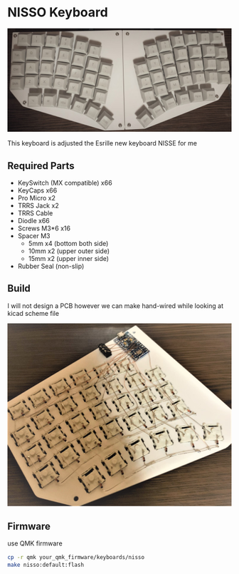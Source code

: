 # NISSO Keyboard

![](./img/top.jfif)

This keyboard is adjusted the Esrille new keyboard NISSE for me

## Required Parts

- KeySwitch (MX compatible) x66
- KeyCaps x66
- Pro Micro x2
- TRRS Jack x2
- TRRS Cable
- Diodle x66
- Screws M3\*6 x16
- Spacer M3
  - 5mm x4 (bottom both side)
  - 10mm x2 (upper outer side)
  - 15mm x2 (upper inner side)
- Rubber Seal (non-slip)

## Build

I will not design a PCB
however we can make hand-wired while looking at kicad scheme file

![](./img/hand_wired.jfif)

## Firmware

use QMK firmware

```sh
cp -r qmk your_qmk_firmware/keyboards/nisso
make nisso:default:flash
```
